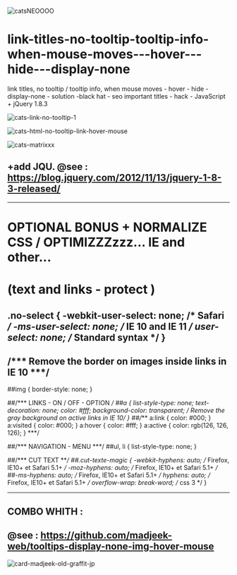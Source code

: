 ![catsNEOOOO](https://user-images.githubusercontent.com/83957788/174464598-600b169f-12d8-44da-81ba-fcd821bd6d26.jpg)


# link-titles-no-tooltip-tooltip-info-when-mouse-moves---hover---hide---display-none
link titles, no tooltip / tooltip info, when mouse moves - hover - hide - display-none - solution -black hat - seo important titles - hack - JavaScript + jQuery 1.8.3

![cats-link-no-tooltip-1](https://user-images.githubusercontent.com/83957788/174464267-d25cecba-5385-4606-87c5-ea8c7d481948.jpg)

![cats-html-no-tooltip-link-hover-mouse](https://user-images.githubusercontent.com/83957788/174464323-8f396cc8-0c71-4818-a425-10c22b12ac8e.jpg)

![cats-matrixxx](https://user-images.githubusercontent.com/83957788/174464452-ee98764f-86f2-4d40-9b33-62d46755cbc5.jpg)

## +add JQU. @see : https://blog.jquery.com/2012/11/13/jquery-1-8-3-released/ 
___
# OPTIONAL BONUS + NORMALIZE CSS / OPTIMIZZZzzz... IE and other...

# (text and links - protect )
## .no-select { -webkit-user-select: none; /* Safari */ -ms-user-select: none; /* IE 10 and IE 11 */ user-select: none; /* Standard syntax */ }
## /*** Remove the border on images inside links in IE 10 ***/
##img { border-style: none; }

##/*** LINKS - ON / OFF - OPTION ***/
##a { list-style-type: none; text-decoration: none; color: #fff; background-color: transparent; /* Remove the gray background on active links in IE 10*/ }
##/*** a:link { color: #000; } a:visited { color: #000; } a:hover { color: #fff; } a:active { color: rgb(126, 126, 126); }  ***/

##/*** NAVIGATION - MENU ***/
##ul, li { list-style-type: none; }

##/*** CUT TEXT ***/
##.cut-texte-magic { -webkit-hyphens: auto; /* Firefox, IE10+ et Safari 5.1+ */ -moz-hyphens: auto; /* Firefox, IE10+ et Safari 5.1+ */
##-ms-hyphens: auto; /* Firefox, IE10+ et Safari 5.1+ */ hyphens: auto; /* Firefox, IE10+ et Safari 5.1+ */ overflow-wrap: break-word; /* css 3 */ }
___
## COMBO WHITH :
## @see : https://github.com/madjeek-web/tooltips-display-none-img-hover-mouse

![card-madjeek-old-graffit-jp](https://user-images.githubusercontent.com/83957788/174465976-83ab7b09-c81e-45cf-8ffb-c36158cf0edc.jpg)
